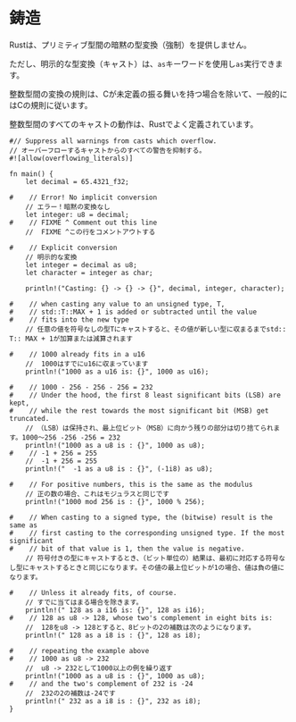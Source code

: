 # <!--Casting--> 鋳造

<!--Rust provides no implicit type conversion (coercion) between primitive types.-->
Rustは、プリミティブ型間の暗黙の型変換（強制）を提供しません。
<!--But, explicit type conversion (casting) can be performed using the `as` keyword.-->
ただし、明示的な型変換（キャスト）は、`as`キーワードを使用し`as`実行できます。

<!--Rules for converting between integral types follow C conventions generally, except in cases where C has undefined behavior.-->
整数型間の変換の規則は、Cが未定義の振る舞いを持つ場合を除いて、一般的にはCの規則に従います。
<!--The behavior of all casts between integral types is well defined in Rust.-->
整数型間のすべてのキャストの動作は、Rustでよく定義されています。

```rust,editable,ignore,mdbook-runnable
#// Suppress all warnings from casts which overflow.
// オーバーフローするキャストからのすべての警告を抑制する。
#![allow(overflowing_literals)]

fn main() {
    let decimal = 65.4321_f32;

#    // Error! No implicit conversion
    // エラー！暗黙の変換なし
    let integer: u8 = decimal;
#    // FIXME ^ Comment out this line
    //  FIXME ^この行をコメントアウトする

#    // Explicit conversion
    // 明示的な変換
    let integer = decimal as u8;
    let character = integer as char;

    println!("Casting: {} -> {} -> {}", decimal, integer, character);

#    // when casting any value to an unsigned type, T,
#    // std::T::MAX + 1 is added or subtracted until the value
#    // fits into the new type
    // 任意の値を符号なしの型Tにキャストすると、その値が新しい型に収まるまでstd:: T:: MAX + 1が加算または減算されます

#    // 1000 already fits in a u16
    //  1000はすでにu16に収まっています
    println!("1000 as a u16 is: {}", 1000 as u16);

#    // 1000 - 256 - 256 - 256 = 232
#    // Under the hood, the first 8 least significant bits (LSB) are kept,
#    // while the rest towards the most significant bit (MSB) get truncated.
    // （LSB）は保持され、最上位ビット（MSB）に向かう残りの部分は切り捨てられます。1000〜256 -256 -256 = 232
    println!("1000 as a u8 is : {}", 1000 as u8);
#    // -1 + 256 = 255
    //  -1 + 256 = 255
    println!("  -1 as a u8 is : {}", (-1i8) as u8);

#    // For positive numbers, this is the same as the modulus
    // 正の数の場合、これはモジュラスと同じです
    println!("1000 mod 256 is : {}", 1000 % 256);

#    // When casting to a signed type, the (bitwise) result is the same as
#    // first casting to the corresponding unsigned type. If the most significant
#    // bit of that value is 1, then the value is negative.
    // 符号付きの型にキャストするとき、（ビット単位の）結果は、最初に対応する符号なし型にキャストするときと同じになります。その値の最上位ビットが1の場合、値は負の値になります。

#    // Unless it already fits, of course.
    // すでに当てはまる場合を除きます。
    println!(" 128 as a i16 is: {}", 128 as i16);
#    // 128 as u8 -> 128, whose two's complement in eight bits is:
    //  128をu8 -> 128とすると、8ビットの2の補数は次のようになります。
    println!(" 128 as a i8 is : {}", 128 as i8);

#    // repeating the example above
#    // 1000 as u8 -> 232
    //  u8 -> 232として1000以上の例を繰り返す
    println!("1000 as a u8 is : {}", 1000 as u8);
#    // and the two's complement of 232 is -24
    //  232の2の補数は-24です
    println!(" 232 as a i8 is : {}", 232 as i8);
}
```
